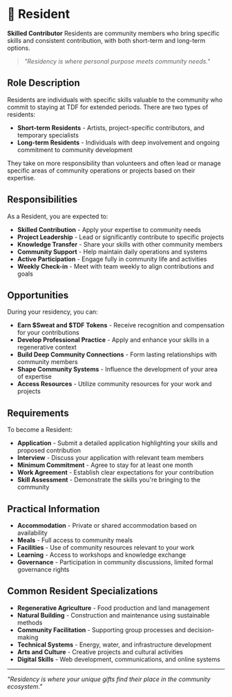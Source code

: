 # 🏡 Resident

**Skilled Contributor** Residents are community members who bring specific skills and consistent contribution, with both short-term and long-term options.

> *"Residency is where personal purpose meets community needs."*

## Role Description

Residents are individuals with specific skills valuable to the community who commit to staying at TDF for extended periods. There are two types of residents:

- **Short-term Residents** - Artists, project-specific contributors, and temporary specialists
- **Long-term Residents** - Individuals with deep involvement and ongoing commitment to community development

They take on more responsibility than volunteers and often lead or manage specific areas of community operations or projects based on their expertise.

## Responsibilities

As a Resident, you are expected to:

- **Skilled Contribution** - Apply your expertise to community needs
- **Project Leadership** - Lead or significantly contribute to specific projects
- **Knowledge Transfer** - Share your skills with other community members
- **Community Support** - Help maintain daily operations and systems
- **Active Participation** - Engage fully in community life and activities
- **Weekly Check-in** - Meet with team weekly to align contributions and goals

## Opportunities

During your residency, you can:

- **Earn $Sweat and $TDF Tokens** - Receive recognition and compensation for your contributions
- **Develop Professional Practice** - Apply and enhance your skills in a regenerative context
- **Build Deep Community Connections** - Form lasting relationships with community members
- **Shape Community Systems** - Influence the development of your area of expertise
- **Access Resources** - Utilize community resources for your work and projects

## Requirements

To become a Resident:

- **Application** - Submit a detailed application highlighting your skills and proposed contribution
- **Interview** - Discuss your application with relevant team members
- **Minimum Commitment** - Agree to stay for at least one month
- **Work Agreement** - Establish clear expectations for your contribution
- **Skill Assessment** - Demonstrate the skills you're bringing to the community

## Practical Information

- **Accommodation** - Private or shared accommodation based on availability
- **Meals** - Full access to community meals
- **Facilities** - Use of community resources relevant to your work
- **Learning** - Access to workshops and knowledge exchange
- **Governance** - Participation in community discussions, limited formal governance rights

## Common Resident Specializations

- **Regenerative Agriculture** - Food production and land management
- **Natural Building** - Construction and maintenance using sustainable methods
- **Community Facilitation** - Supporting group processes and decision-making
- **Technical Systems** - Energy, water, and infrastructure development
- **Arts and Culture** - Creative projects and cultural activities
- **Digital Skills** - Web development, communications, and online systems

---

*"Residency is where your unique gifts find their place in the community ecosystem."*
